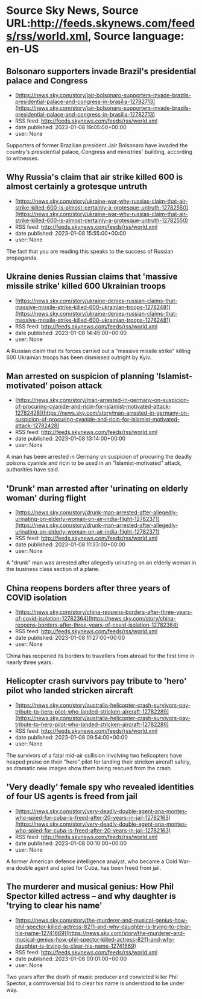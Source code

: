 # Source Sky News, Source URL:http://feeds.skynews.com/feeds/rss/world.xml, Source language: en-US

## Bolsonaro supporters invade Brazil's presidential palace and Congress
 - [https://news.sky.com/story/jair-bolsonaro-supporters-invade-brazils-presidential-palace-and-congress-in-brasilia-12782713](https://news.sky.com/story/jair-bolsonaro-supporters-invade-brazils-presidential-palace-and-congress-in-brasilia-12782713)
 - RSS feed: http://feeds.skynews.com/feeds/rss/world.xml
 - date published: 2023-01-08 19:05:00+00:00
 - user: None

Supporters of former Brazilian president Jair Bolsonaro have invaded the country's presidential palace, Congress and ministries' building, according to witnesses.

## Why Russia's claim that air strike killed 600 is almost certainly a grotesque untruth
 - [https://news.sky.com/story/ukraine-war-why-russias-claim-that-air-strike-killed-600-is-almost-certainly-a-grotesque-untruth-12782550](https://news.sky.com/story/ukraine-war-why-russias-claim-that-air-strike-killed-600-is-almost-certainly-a-grotesque-untruth-12782550)
 - RSS feed: http://feeds.skynews.com/feeds/rss/world.xml
 - date published: 2023-01-08 15:55:00+00:00
 - user: None

The fact that you are reading this speaks to the success of Russian propaganda.

## Ukraine denies Russian claims that 'massive missile strike' killed 600 Ukrainian troops
 - [https://news.sky.com/story/ukraine-denies-russian-claims-that-massive-missile-strike-killed-600-ukrainian-troops-12782481](https://news.sky.com/story/ukraine-denies-russian-claims-that-massive-missile-strike-killed-600-ukrainian-troops-12782481)
 - RSS feed: http://feeds.skynews.com/feeds/rss/world.xml
 - date published: 2023-01-08 14:45:00+00:00
 - user: None

A Russian claim that its forces carried out a "massive missile strike" killing 600 Ukrainian troops has been dismissed outright by Kyiv.

## Man arrested on suspicion of planning 'Islamist-motivated' poison attack
 - [https://news.sky.com/story/man-arrested-in-germany-on-suspicion-of-procuring-cyanide-and-ricin-for-islamist-motivated-attack-12782428](https://news.sky.com/story/man-arrested-in-germany-on-suspicion-of-procuring-cyanide-and-ricin-for-islamist-motivated-attack-12782428)
 - RSS feed: http://feeds.skynews.com/feeds/rss/world.xml
 - date published: 2023-01-08 13:14:00+00:00
 - user: None

A man has been arrested in Germany on suspicion of procuring the deadly poisons cyanide and ricin to be used in an "Islamist-motivated" attack, authorities have said.

## 'Drunk' man arrested after 'urinating on elderly woman' during flight
 - [https://news.sky.com/story/drunk-man-arrested-after-allegedly-urinating-on-elderly-woman-on-air-india-flight-12782371](https://news.sky.com/story/drunk-man-arrested-after-allegedly-urinating-on-elderly-woman-on-air-india-flight-12782371)
 - RSS feed: http://feeds.skynews.com/feeds/rss/world.xml
 - date published: 2023-01-08 11:33:00+00:00
 - user: None

A "drunk" man was arrested after allegedly urinating on an elderly woman in the business class section of a plane.

## China reopens borders after three years of COVID isolation
 - [https://news.sky.com/story/china-reopens-borders-after-three-years-of-covid-isolation-12782364](https://news.sky.com/story/china-reopens-borders-after-three-years-of-covid-isolation-12782364)
 - RSS feed: http://feeds.skynews.com/feeds/rss/world.xml
 - date published: 2023-01-08 11:27:00+00:00
 - user: None

China has reopened its borders to travellers from abroad for the first time in nearly three years.

## Helicopter crash survivors pay tribute to 'hero' pilot who landed stricken aircraft
 - [https://news.sky.com/story/australia-helicopter-crash-survivors-pay-tribute-to-hero-pilot-who-landed-stricken-aircraft-12782289](https://news.sky.com/story/australia-helicopter-crash-survivors-pay-tribute-to-hero-pilot-who-landed-stricken-aircraft-12782289)
 - RSS feed: http://feeds.skynews.com/feeds/rss/world.xml
 - date published: 2023-01-08 09:54:00+00:00
 - user: None

The survivors of a fatal mid-air collision involving two helicopters have heaped praise on their "hero" pilot for landing their stricken aircraft safely, as dramatic new images show them being rescued from the crash.

## 'Very deadly' female spy who revealed identities of four US agents is freed from jail
 - [https://news.sky.com/story/very-deadly-double-agent-ana-montes-who-spied-for-cuba-is-freed-after-20-years-in-jail-12782163](https://news.sky.com/story/very-deadly-double-agent-ana-montes-who-spied-for-cuba-is-freed-after-20-years-in-jail-12782163)
 - RSS feed: http://feeds.skynews.com/feeds/rss/world.xml
 - date published: 2023-01-08 00:10:00+00:00
 - user: None

A former American defence intelligence analyst, who became a Cold War-era double agent and spied for Cuba, has been freed from jail.

## The murderer and musical genius: How Phil Spector killed actress &#8211; and why daughter is 'trying to clear his name'
 - [https://news.sky.com/story/the-murderer-and-musical-genius-how-phil-spector-killed-actress-8211-and-why-daughter-is-trying-to-clear-his-name-12741669](https://news.sky.com/story/the-murderer-and-musical-genius-how-phil-spector-killed-actress-8211-and-why-daughter-is-trying-to-clear-his-name-12741669)
 - RSS feed: http://feeds.skynews.com/feeds/rss/world.xml
 - date published: 2023-01-08 00:01:00+00:00
 - user: None

Two years after the death of music producer and convicted killer Phil Spector, a controversial bid to clear his name is understood to be under way.
